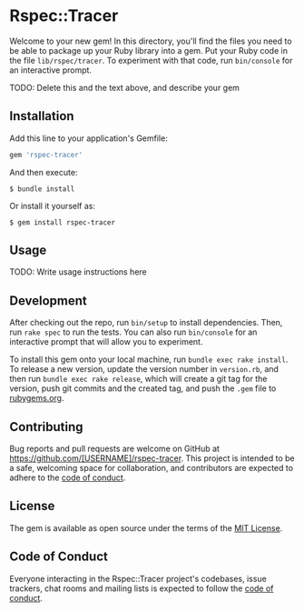 # Rspec::Tracer

Welcome to your new gem! In this directory, you'll find the files you need to be able to package up your Ruby library into a gem. Put your Ruby code in the file `lib/rspec/tracer`. To experiment with that code, run `bin/console` for an interactive prompt.

TODO: Delete this and the text above, and describe your gem

## Installation

Add this line to your application's Gemfile:

```ruby
gem 'rspec-tracer'
```

And then execute:

    $ bundle install

Or install it yourself as:

    $ gem install rspec-tracer

## Usage

TODO: Write usage instructions here

## Development

After checking out the repo, run `bin/setup` to install dependencies. Then, run `rake spec` to run the tests. You can also run `bin/console` for an interactive prompt that will allow you to experiment.

To install this gem onto your local machine, run `bundle exec rake install`. To release a new version, update the version number in `version.rb`, and then run `bundle exec rake release`, which will create a git tag for the version, push git commits and the created tag, and push the `.gem` file to [rubygems.org](https://rubygems.org).

## Contributing

Bug reports and pull requests are welcome on GitHub at https://github.com/[USERNAME]/rspec-tracer. This project is intended to be a safe, welcoming space for collaboration, and contributors are expected to adhere to the [code of conduct](https://github.com/[USERNAME]/rspec-tracer/blob/master/CODE_OF_CONDUCT.md).

## License

The gem is available as open source under the terms of the [MIT License](https://opensource.org/licenses/MIT).

## Code of Conduct

Everyone interacting in the Rspec::Tracer project's codebases, issue trackers, chat rooms and mailing lists is expected to follow the [code of conduct](https://github.com/[USERNAME]/rspec-tracer/blob/master/CODE_OF_CONDUCT.md).
